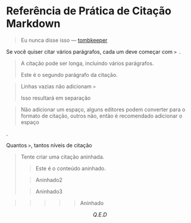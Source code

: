 # Referência de Prática de Citação Markdown

> Eu nunca disse isso — [tombkeeper](https://weibo.com/tombkeeper)

Se você quiser citar vários parágrafos, cada um deve começar com `> `.

> A citação pode ser longa, incluindo vários parágrafos.
>
> Este é o segundo parágrafo da citação.

> Linhas vazias não adicionam `> `
>
> Isso resultará em separação

> Não adicionar um espaço, alguns editores podem converter para o formato de citação, outros não, então é recomendado adicionar o espaço

.

Quantos `>`, tantos níveis de citação

> Tente criar uma citação aninhada.
>
> > Este é o conteúdo aninhado.
>
> > Aninhado2
>
> > Aninhado3


>
> > > > > Aninhado

$$ Q.E.D $$
